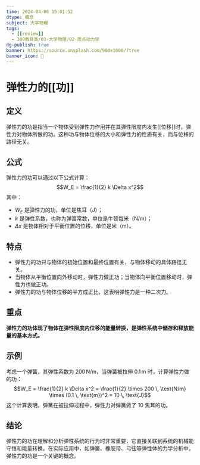 ```yaml
---
time: 2024-04-08 15:01:52
dtype: 概念
subject: 大学物理
tags:
  - [[review]]
  - 300教育类/03-大学物理/02-质点动力学
dg-publish: true
banner: https://source.unsplash.com/900x1600/?tree
banner_icon: 🧠
---
```


# 弹性力的[[功]]

## 定义
弹性力的功是指当一个物体受到弹性力作用并在其弹性限度内发生[[位移]]时，弹性力对物体所做的功。这种功与物体位移的大小和弹性力的性质有关，而与位移的路径无关。

## 公式
弹性力的功可以通过以下公式计算：
$$W_E = \frac{1}{2} k \Delta x^2$$
其中：
- $W_E$ 是弹性力的功，单位是焦耳（J）；
- $k$ 是弹性系数，也称为弹簧常数，单位是牛顿每米（N/m）；
- $\Delta x$ 是物体相对于平衡位置的位移，单位是米（m）。

## 特点
- 弹性力的功只与物体的初始位置和最终位置有关，与物体移动的具体路径无关。
- 当物体从平衡位置向外移动时，弹性力做正功；当物体向平衡位置移动时，弹性力也做正功。
- 弹性力的功与物体位移的平方成正比，这表明弹性力是一种二次力。

## 重点
**弹性力的功体现了物体在弹性限度内位移的能量转换，是弹性系统中储存和释放能量的基本方式。**

## 示例
考虑一个弹簧，其弹性系数为 $200 \, \text{N/m}$，当弹簧被拉伸 $0.1 \, \text{m}$ 时，计算弹性力做的功：
$$W_E = \frac{1}{2} k \Delta x^2 = \frac{1}{2} \times 200 \, \text{N/m} \times (0.1 \, \text{m})^2 = 10 \, \text{J}$$
这个计算表明，弹簧在被拉伸过程中，弹性力对弹簧做了 10 焦耳的功。

## 结论
弹性力的功在理解和分析弹性系统的行为时非常重要，它直接关联到系统的机械能守恒和能量转换。在实际应用中，如弹簧、橡胶带、弓弦等弹性体的力学分析中，弹性力的功是一个关键的概念。
